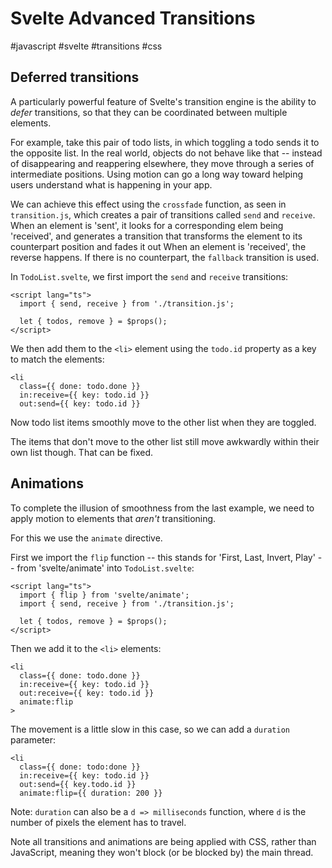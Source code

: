 # Svelte Advanced Transitions
#javascript #svelte #transitions #css

## Deferred transitions

A particularly powerful feature of Svelte's transition engine
is the ability to _defer_ transitions,
so that they can be coordinated between multiple elements.

For example, take this pair of todo lists,
in which toggling a todo sends it to the opposite list.
In the real world, objects do not behave like that --
instead of disappearing and reappering elsewhere,
they move through a series of intermediate positions.
Using motion can go a long way
toward helping users understand what is happening in your app.

We can achieve this effect using the `crossfade` function,
as seen in `transition.js`,
which creates a pair of transitions called `send` and `receive`.
When an element is 'sent', it looks for a corresponding elem being 'received',
and generates a transition that transforms the element
to its counterpart position and fades it out
When an element is 'received', the reverse happens.
If there is no counterpart, the `fallback` transition is used.

In `TodoList.svelte`, we first import the `send` and `receive` transitions:
```svelte
<script lang="ts">
  import { send, receive } from './transition.js';

  let { todos, remove } = $props();
</script>
```
We then add them to the `<li>` element using the `todo.id` property
as a key to match the elements:
```svelte
<li
  class={{ done: todo.done }}
  in:receive={{ key: todo.id }}
  out:send={{ key: todo.id }}
```
Now todo list items smoothly move to the other list when they are toggled.

The items that don't move to the other list still move awkwardly
within their own list though.
That can be fixed.

## Animations

To complete the illusion of smoothness from the last example,
we need to apply motion to elements that _aren't_ transitioning.

For this we use the `animate` directive.

First we import the `flip` function --
this stands for 'First, Last, Invert, Play' --
from 'svelte/animate' into `TodoList.svelte`:
```svelte
<script lang="ts">
  import { flip } from 'svelte/animate';
  import { send, receive } from './transition.js';

  let { todos, remove } = $props();
</script>
```

Then we add it to the `<li>` elements:
```svelte
<li
  class={{ done: todo.done }}
  in:receive={{ key: todo.id }}
  out:receive={{ key: todo.id }}
  animate:flip
>
```

The movement is a little slow in this case,
so we can add a `duration` parameter:
```svelte
<li
  class={{ done: todo:done }}
  in:receive={{ key: todo.id }}
  out:send={{ key.todo.id }}
  animate:flip={{ duration: 200 }}
```

Note: `duration` can also be a `d => milliseconds` function,
where `d` is the number of pixels the element has to travel.

Note all transitions and animations are being applied with CSS,
rather than JavaScript,
meaning they won't block (or be blocked by) the main thread.
